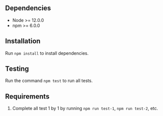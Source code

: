 ## Dependencies

- Node >= 12.0.0
- npm >= 6.0.0

## Installation

Run `npm install` to install dependencies.

## Testing

Run the command `npm test` to run all tests.

## Requirements

1. Complete all test 1 by 1 by running `npm run test-1`, `npm run test-2`, etc.
